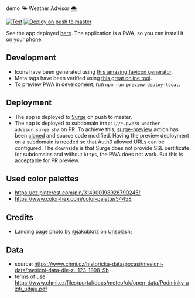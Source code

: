 demo 🌤️ Weather Advisor 🌨

[![Test](https://github.com/petr7555/pv278-weather-advisor/actions/workflows/test.yml/badge.svg)](https://github.com/petr7555/pv278-weather-advisor/actions/workflows/test.yml)
[![Deploy on push to master](https://github.com/petr7555/pv278-weather-advisor/actions/workflows/deploy_master.yml/badge.svg)](https://github.com/petr7555/pv278-weather-advisor/actions/workflows/deploy_master.yml)

See the app deployed [here](https://pv278-weather-advisor.surge.sh/).
The application is a PWA, so you can install it on your phone.

## Development

- Icons have been generated using [this amazing favicon generator](https://realfavicongenerator.net/).
- Meta tags have been verified using [this great online tool](https://metatags.io/).
- To preview PWA in development, run `npm run preview-deploy-local`.

## Deployment

- The app is deployed to [Surge](https://pv278-weather-advisor.surge.sh/) on push to master.
- The app is deployed to subdomain `https://*.pv278-weather-advisor.surge.sh/` on PR.
  To achieve this, [surge-preview](https://github.com/afc163/surge-preview) action has
  been [cloned](https://github.com/petr7555/surge-preview) and source code modified.
  Having the preview deployment on a subdomain is needed so that Auth0 allowed URLs can be configured.
  The downside is that Surge does not provide SSL certificate for subdomains and without `https`,
  the PWA does not work. But this is acceptable for PR preview.

## Used color palettes
- https://cz.pinterest.com/pin/314900198926790245/
- https://www.color-hex.com/color-palette/54458

## Credits
- Landing page photo by [@jakubkriz](https://unsplash.com/@jakubkriz) on [Unsplash](https://unsplash.com/photos/06lv_LBX3pk);

## Data
- source: https://www.chmi.cz/historicka-data/pocasi/mesicni-data/mesicni-data-dle-z.-123-1998-Sb
- terms of use: https://www.chmi.cz/files/portal/docs/meteo/ok/open_data/Podminky_uziti_udaju.pdf
